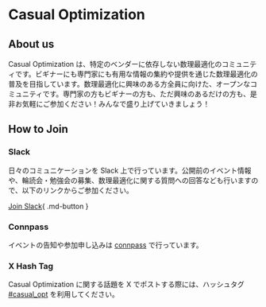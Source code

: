 # Casual Optimization

## About us

Casual Optimization は、特定のベンダーに依存しない数理最適化のコミュニティです。ビギナーにも専門家にも有用な情報の集約や提供を通じた数理最適化の普及を目指しています。数理最適化に興味のある方全員に向けた、オープンなコミュニティです。専門家の方もビギナーの方も、ただ興味のあるだけの方も、是非お気軽にご参加ください！みんなで盛り上げていきましょう！

## How to Join

### Slack

日々のコミュニケーションを Slack 上で行っています。公開前のイベント情報や、輪読会・勉強会の募集、数理最適化に関する質問への回答なども行いますので、以下のリンクからご参加ください。

[Join Slack](https://join.slack.com/t/casual-opt/shared_invite/zt-1a5rslj1j-ypWSqGGVZf~FW8~8PkH5MQ){ .md-button }

### Connpass

イベントの告知や参加申し込みは [connpass](https://optimization.connpass.com/) で行っています。

### X Hash Tag

Casual Optimization に関する話題を X でポストする際には、ハッシュタグ [#casual_opt](https://x.com/search?q=%23casual_opt) を利用してください。
